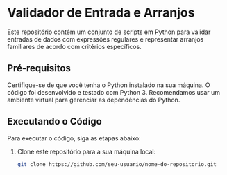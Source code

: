 # Validador de Entrada e Arranjos

Este repositório contém um conjunto de scripts em Python para validar entradas de dados com expressões regulares e representar arranjos familiares de acordo com critérios específicos.

## Pré-requisitos

Certifique-se de que você tenha o Python instalado na sua máquina. O código foi desenvolvido e testado com Python 3. Recomendamos usar um ambiente virtual para gerenciar as dependências do Python.

## Executando o Código

Para executar o código, siga as etapas abaixo:

1. Clone este repositório para a sua máquina local:

   ```bash
   git clone https://github.com/seu-usuario/nome-do-repositorio.git


